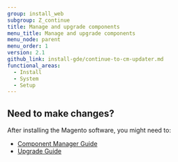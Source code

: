 ```yaml
---
group: install_web
subgroup: Z_continue
title: Manage and upgrade components
menu_title: Manage and upgrade components
menu_node: parent
menu_order: 1
version: 2.1
github_link: install-gde/continue-to-cm-updater.md
functional_areas:
  - Install
  - System
  - Setup
---
```




## Need to make changes?
After installing the Magento software, you might need to:

*	<a href="{{ page.baseurl }}/comp-mgr/module-man/compman-checklist.html">Component Manager Guide</a>
*	<a href="{{ page.baseurl }}/comp-mgr/bk-compman-upgrade-guide.html">Upgrade Guide</a>

